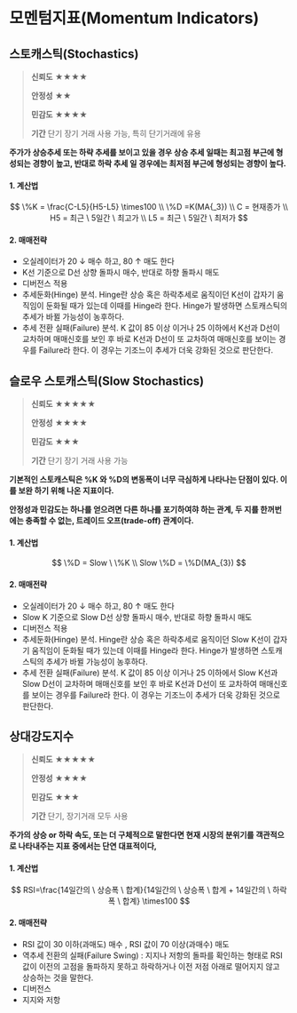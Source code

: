 # 모멘텀지표(Momentum Indicators)



## 스토캐스틱(Stochastics)

> __신뢰도__ ★★★★
>
> __안정성__ ★★
>
> __민감도__ ★★★★
>
> __기간__ 단기 장기 거래 사용 가능, 특히 단기거래에 유용



__주가가 상승추세 또는 하략 추세를 보이고 있을 경우 상승 추세 일때는 최고점 부근에 형성되는 경향이 높고, 반대로 하락 추세 일 경우에는 최저점 부근에 형성되는 경향이 높다.__



#### 1. 계산법

$$
\%K = \frac{C-L5}{H5-L5} \times100 \\
\%D =K(MA{_3}) \\
C = 현재종가 \\
H5 = 최근 \ 5일간 \ 최고가 \\
L5 = 최근 \ 5일간 \ 최저가
$$



#### 2. 매매전략

* 오실레이터가  20 ↓ 매수 하고,  80 ↑ 매도 한다
* K선 기준으로 D선 상향 돌파시 매수, 반대로 하향 돌파시 매도
* 디버전스 적용
* 추세둔화(Hinge) 분석. Hinge란 상승 혹은 하락추세로 움직이던 K선이 갑자기 움직임이 둔화될 때가 있는데 이때를 Hinge라 한다. Hinge가 발생하면 스토캐스틱의 추세가 바뀔 가능성이 농후하다. 
* 추세 전환 실패(Failure) 분석. K 값이 85 이상 이거나 25 이하에서 K선과 D선이 교차하며 매매신호를 보인 후 바로 K선과 D선이 또 교차하여 매매신호를 보이는 경우를 Failure라 한다. 이 경우는 기조느이 추세가 더욱 강화된 것으로 판단한다.



## 슬로우 스토캐스틱(Slow Stochastics)

> __신뢰도__ ★★★★★
>
> __안정성__ ★★★★
>
> __민감도__ ★★★
>
> __기간__ 단기 장기 거래 사용 가능



__기본적인 스토캐스틱은 %K 와 %D의 변동폭이 너무 극심하게 나타나는 단점이 있다. 이를 보완 하기 위해 나온 지표이다.__

__안정성과 민감도는 하나를 얻으려면 다른 하나를 포기하여햐 하는 관계, 두 지를 한꺼번에는 충족할 수 없는, 트레이드 오프(trade-off) 관계이다.__



#### 1. 계산법

$$
\%D = Slow \ \%K \\
Slow \%D = \%D(MA_{3})
$$

#### 2. 매매전략 

* 오실레이터가  20 ↓ 매수 하고,  80 ↑ 매도 한다
* Slow K 기준으로 Slow D선 상향 돌파시 매수, 반대로 하향 돌파시 매도
* 디버전스 적용
* 추세둔화(Hinge) 분석. Hinge란 상승 혹은 하락추세로 움직이던 Slow K선이 갑자기 움직임이 둔화될 때가 있는데 이때를 Hinge라 한다. Hinge가 발생하면 스토캐스틱의 추세가 바뀔 가능성이 농후하다. 
* 추세 전환 실패(Failure) 분석. K 값이 85 이상 이거나 25 이하에서 Slow K선과 Slow D선이 교차하며 매매신호를 보인 후 바로 K선과 D선이 또 교차하여 매매신호를 보이는 경우를 Failure라 한다. 이 경우는 기조느이 추세가 더욱 강화된 것으로 판단한다.



## 상대강도지수

> __신뢰도__ ★★★★★
>
> __안정성__ ★★★★
>
> __민감도__ ★★★
>
> __기간__ 단기, 장기거래 모두 사용



__주가의 상승 or 하락 속도, 또는 더 구체적으로 말한다면 현재 시장의 분위기를 객관적으로 나타내주는 지표 중에서는 단연 대표적이다,__



#### 1. 계산법

$$
RSI=\frac{14일간의 \ 상승폭 \ 합계}{14일간의 \ 상승폭 \ 합계 + 14일간의 \ 하락폭 \ 합계} \times100
$$

#### 2. 매매전략

* RSI 값이 30 이하(과매도) 매수 , RSI 값이 70 이상(과매수) 매도
* 역추세 전환의 실패(Failure Swing) : 지지나 저항의 돌파를 확인하는 형태로 RSI 값이 이전의 고점을 돌파하지 못하고 하락하거나 이전 저점 아래로  떨어지지 않고 상승하는 것을 말한다.
* 디버전스
* 지지와 저항